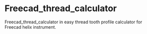 # Freecad_thread_calculator
Freecad_thread_calculator in easy thread tooth profile calculator for Freecad helix instrument.
